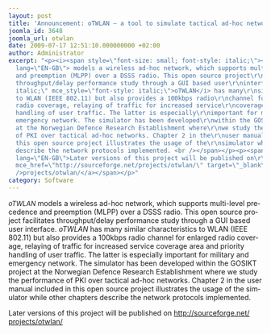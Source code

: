 ```yaml
---
layout: post
title: 'Announcement: oTWLAN – a tool to simulate tactical ad-hoc networks'
joomla_id: 3648
joomla_url: otwlan
date: 2009-07-17 12:51:10.000000000 +02:00
author: Administrator
excerpt: "<p><i><span style=\"font-size: small; font-style: italic;\"><span lang=\"EN-GB\">oTWLAN</span></span></i><span
  lang=\"EN-GB\"> models a wireless ad-hoc network, which supports multi-level\r\nprecedence
  and preemption (MLPP) over a DSSS radio. This open source project\r\nfacilitates
  throughput/delay performance study through a GUI based user\r\ninterface. <i style=\"font-style:
  italic;\" mce_style=\"font-style: italic;\">oTWLAN</i> has many\r\nsimilar characteristics
  to WLAN (IEEE 802.11) but also provides a 100kbps radio\r\nchannel for enlarged
  radio coverage, relaying of traffic for increased service\r\ncoverage area and priority
  handling of user traffic. The latter is especially\r\nimportant for military and
  emergency network. The simulator has been developed\r\nwithin the GOSIKT project
  at the Norwegian Defence Research Establishment where\r\nwe study the performance
  of PKI over tactical ad-hoc networks. Chapter 2 in the\r\nuser manual included in
  this open source project illustrates the usage of the\r\nsimulator while other chapters
  describe the network protocols implemented. <br /></span></p><p><span lang=\"EN-GB\"></span><span
  lang=\"EN-GB\">Later versions of this project will be published on\r\n<a href=\"http://sourceforge.net/projects/otwlan/\"
  mce_href=\"http://sourceforge.net/projects/otwlan/\" target=\"_blank\">http://sourceforge.net/<wbr
  />projects/otwlan/</a></span></p>"
category: Software
---
```

<p><i><span style="font-size: small; font-style: italic;"><span lang="EN-GB">oTWLAN</span></span></i><span lang="EN-GB"> models a wireless ad-hoc network, which supports multi-level
precedence and preemption (MLPP) over a DSSS radio. This open source project
facilitates throughput/delay performance study through a GUI based user
interface. <i style="font-style: italic;" mce_style="font-style: italic;">oTWLAN</i> has many
similar characteristics to WLAN (IEEE 802.11) but also provides a 100kbps radio
channel for enlarged radio coverage, relaying of traffic for increased service
coverage area and priority handling of user traffic. The latter is especially
important for military and emergency network. The simulator has been developed
within the GOSIKT project at the Norwegian Defence Research Establishment where
we study the performance of PKI over tactical ad-hoc networks. Chapter 2 in the
user manual included in this open source project illustrates the usage of the
simulator while other chapters describe the network protocols implemented. <br /></span></p><p><span lang="EN-GB"></span><span lang="EN-GB">Later versions of this project will be published on
<a href="http://sourceforge.net/projects/otwlan/" mce_href="http://sourceforge.net/projects/otwlan/" target="_blank">http://sourceforge.net/<wbr />projects/otwlan/</a></span></p>
